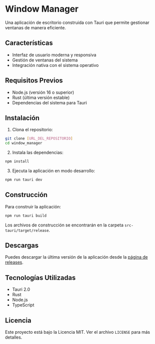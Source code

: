 # Window Manager

Una aplicación de escritorio construida con Tauri que permite gestionar ventanas de manera eficiente.

## Características

- Interfaz de usuario moderna y responsiva
- Gestión de ventanas del sistema
- Integración nativa con el sistema operativo

## Requisitos Previos

- Node.js (versión 16 o superior)
- Rust (última versión estable)
- Dependencias del sistema para Tauri

## Instalación

1. Clona el repositorio:
```bash
git clone [URL_DEL_REPOSITORIO]
cd window_manager
```

2. Instala las dependencias:
```bash
npm install
```

3. Ejecuta la aplicación en modo desarrollo:
```bash
npm run tauri dev
```

## Construcción

Para construir la aplicación:

```bash
npm run tauri build
```

Los archivos de construcción se encontrarán en la carpeta `src-tauri/target/release`.

## Descargas

Puedes descargar la última versión de la aplicación desde la [página de releases](/releases).

## Tecnologías Utilizadas

- Tauri 2.0
- Rust
- Node.js
- TypeScript

## Licencia

Este proyecto está bajo la Licencia MIT. Ver el archivo `LICENSE` para más detalles.
